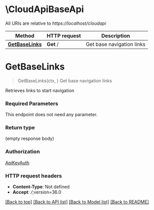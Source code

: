 # \CloudApiBaseApi

All URIs are relative to *https://localhost/cloudapi*

Method | HTTP request | Description
------------- | ------------- | -------------
[**GetBaseLinks**](CloudApiBaseApi.md#GetBaseLinks) | **Get** / | Get base navigation links


# **GetBaseLinks**
> GetBaseLinks(ctx, )
Get base navigation links

Retrieves links to start navigation

### Required Parameters
This endpoint does not need any parameter.

### Return type

 (empty response body)

### Authorization

[ApiKeyAuth](../README.md#ApiKeyAuth)

### HTTP request headers

 - **Content-Type**: Not defined
 - **Accept**: *_/_*;version=36.0

[[Back to top]](#) [[Back to API list]](../README.md#documentation-for-api-endpoints) [[Back to Model list]](../README.md#documentation-for-models) [[Back to README]](../README.md)

